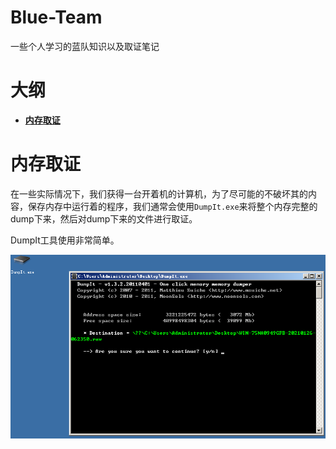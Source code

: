 # Blue-Team
一些个人学习的蓝队知识以及取证笔记

# 大纲
* **[内存取证](#内存取证)**

# 内存取证
在一些实际情况下，我们获得一台开着机的计算机，为了尽可能的不破坏其的内容，保存内存中运行着的程序，我们通常会使用`DumpIt.exe`来将整个内存完整的dump下来，然后对dump下来的文件进行取证。

DumpIt工具使用非常简单。

![](img/1.png)
